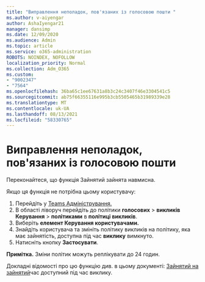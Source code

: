 ```yaml
---
title: "Виправлення неполадок, пов'язаних із голосовою пошти "
ms.author: v-aiyengar
author: AshaIyengar21
manager: dansimp
ms.date: 12/09/2020
ms.audience: Admin
ms.topic: article
ms.service: o365-administration
ROBOTS: NOINDEX, NOFOLLOW
localization_priority: Normal
ms.collection: Adm_O365
ms.custom:
- "9002347"
- "7564"
ms.openlocfilehash: 36ba65c1ee67631a8b3c24c3407f46e3304541c5
ms.sourcegitcommit: ab75f66355116e995b3cb5505465b31989339e28
ms.translationtype: MT
ms.contentlocale: uk-UA
ms.lasthandoff: 08/13/2021
ms.locfileid: "58330765"
---
```

# <a name="troubleshooting-voicemail"></a>Виправлення неполадок, пов'язаних із голосовою пошти

Переконайтеся, що функція Зайнятий зайнята навмисна.

Якщо ця функція не потрібна цьому користувачу:

1. Перейдіть у [Teams Адміністрування.](https://admin.teams.microsoft.com/policies/calling)
1. В області ліворуч перейдіть до політики **голосових**  >  **викликів Керування**  >  **політиками** в **політиці викликів**.
1. Виберіть **елемент Керування користувачами.**
1. Знайдіть користувача та змініть політику викликів на політику, яка має зайнятість, доступна під час **виклику** вимкнуто. 
1. Натисніть кнопку **Застосувати**.

**Примітка.** Зміни політик можуть реплікувати до 24 годин.

Докладні відомості про цю функцію див. в цьому документі: [Зайнятий на зайнятий](https://docs.microsoft.com/microsoftteams/teams-calling-policy#busy-on-busy-is-available-while-in-a-call)час доступний під час виклику.
